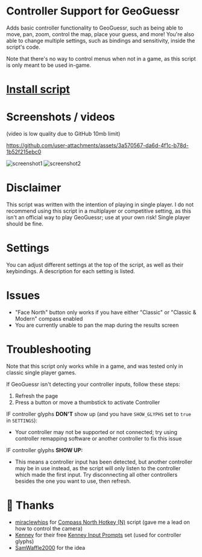 # Controller Support for GeoGuessr

Adds basic controller functionality to GeoGuessr, such as being able to move, pan, zoom, control the map, place your guess, and more! You're also able to change multiple settings, such as bindings and sensitivity, inside the script's code.

Note that there's no way to control menus when not in a game, as this script is only meant to be used in-game.

# <b>[Install script](https://raw.githubusercontent.com/Rawblocky/geoguessr-controller-support/refs/heads/main/main.user.js)</b>

# Screenshots / videos

(video is low quality due to GitHub 10mb limit)


https://github.com/user-attachments/assets/3a570567-da6d-4f1c-b78d-1b52f215ebc0


![screenshot1](https://github.com/user-attachments/assets/048c8ce7-e438-49d6-a1a3-651405f44d20)
![screenshot2](https://github.com/user-attachments/assets/a6a47a1c-c05e-42f6-81ea-c742196fdaa7)

# Disclaimer

This script was written with the intention of playing in single player. I do not recommend using this script in a multiplayer or competitive setting, as this isn't an official way to play GeoGuessr; use at your own risk! Single player should be fine.

# Settings

You can adjust different settings at the top of the script, as well as their keybindings. A description for each setting is listed.

# Issues

- "Face North" button only works if you have either "Classic" or "Classic & Modern" compass enabled
- You are currently unable to pan the map during the results screen

# Troubleshooting

Note that this script only works while in a game, and was tested only in classic single player games.

If GeoGuessr isn't detecting your controller inputs, follow these steps:

1. Refresh the page
2. Press a button or move a thumbstick to activate Controller

IF controller glyphs **DON'T** show up (and you have `SHOW_GLYPHS` set to `true` in `SETTINGS`):

- Your controller may not be supported or not connected; try using controller remapping software or another controller to fix this issue

IF controller glyphs **SHOW UP:**

- This means a controller input has been detected, but another controller may be in use instead, as the script will only listen to the controller which made the first input. Try disconnecting all other controllers besides the one you want to use, then refresh.

# 💖 Thanks

- [miraclewhips](https://miraclewhips.dev) for [Compass North Hotkey (N)](https://miraclewhips.dev/#compass-north) script (gave me a lead on how to control the camera)
- [Kenney](https://kenney.nl/) for their free [Kenney Input Prompts](https://kenney.nl/assets/input-prompts) set (used for controller glyphs)
- [SamWaffle2000](https://twitch.tv/SamWaffle2000) for the idea
